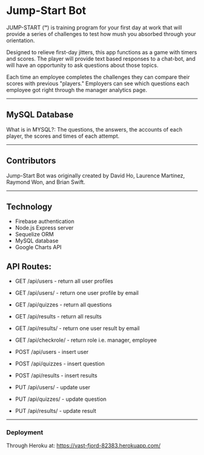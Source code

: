 # Jump-Start Bot

JUMP-START (℠) is training program for your first day at work that will provide a series of challenges to test how mush you absorbed through your orientation.

Designed to relieve first-day jitters, this app functions as a game with timers and scores. The player will provide text based responses to a chat-bot, and will have an opportunity to ask questions about those topics.

Each time an employee completes the challenges they can compare their scores with previous "players." Employers can see which questions each employee got right through the manager analytics page.

<hr>

## MySQL Database
What is in MYSQL?: The questions, the answers, the accounts of each player, the scores and times of each attempt.

<hr>

## Contributors
Jump-Start Bot was originally created by David Ho, Laurence Martinez, Raymond Won, and Brian Swift.

<hr>

## Technology

* Firebase authentication
* Node.js Express server
* Sequelize ORM
* MySQL database
* Google Charts API

## API Routes:
* GET /api/users - return all user profiles
* GET /api/users/<email>   - return one user profile by email
* GET /api/quizzes - return all questions
* GET /api/results - return all results
* GET /api/results/<email> - return one user result by email
* GET /api/checkrole/<email> - return role i.e. manager, employee

* POST /api/users - insert user
* POST /api/quizzes - insert question
* POST /api/results - insert results

* PUT /api/users/<email> - update user
* PUT /api/quizzes/<id> - update question
* PUT /api/results/<id> - update result
  
  
<hr>

### Deployment
Through Heroku at: https://vast-fjord-82383.herokuapp.com/

<!-- * -->
